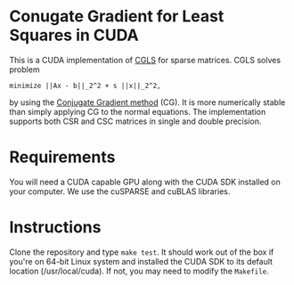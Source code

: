 Conugate Gradient for Least Squares in CUDA
===========================================

This is a CUDA implementation of [CGLS](http://web.stanford.edu/group/SOL/software/cgls/) for sparse matrices. CGLS solves problem

```
minimize ||Ax - b||_2^2 + s ||x||_2^2,
```

by using the [Conjugate Gradient method](http://en.wikipedia.org/wiki/Conjugate_gradient_method) (CG). It is more numerically stable than simply applying CG to the normal equations. The implementation supports both CSR and CSC matrices in single and double precision. 


Requirements
============
You will need a CUDA capable GPU along with the CUDA SDK installed on your computer. We use the  cuSPARSE and cuBLAS libraries.

Instructions
============
Clone the repository and type `make test`. It should work out of the box if you're on 64-bit Linux system and installed the CUDA SDK to its default location (/usr/local/cuda). If not, you may need to modify the `Makefile`.  
